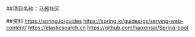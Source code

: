 ##项目名称：马酱社区

##资料
https://spring.io/guides
https://spring.io/guides/gs/serving-web-content/
https://elasticsearch.cn
https://github.com/haoxinsai/Spring-boot

